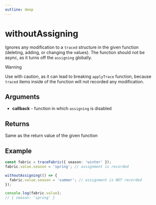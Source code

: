 ```yaml
---
outline: deep
---
```


# withoutAssigning

Ignores any modification to a `traced` structure in the given function (deleting, adding, or changing the values). The function should not be async, as it turns off the `assigning` globally.

> [!WARNING]
> Use with caution, as it can lead to breaking `applyTrace` function, because `traced` items inside of the function will not recorded any modification.

## Arguments

* **callback** - function in which `assigning` is disabled

## Returns

Same as the return value of the given function

## Example

```typescript
const fabric = traceFabric({ season: 'winter' });
fabric.value.season = 'spring'; // assignment is recorded

withoutAssigning(() => {
  fabric.value.season = 'summer'; // assignment is NOT recorded
});

console.log(fabric.value);
// { season: 'spring' }
```
